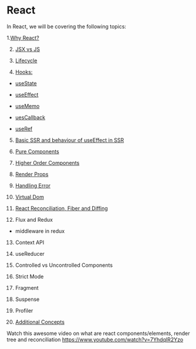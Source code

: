 # React

In React, we will be covering the following topics:

1.[Why React?](https://github.com/ishwarrimal/frontend-interview-preps/tree/main/React/ReactInterview#why-react)

2. [JSX vs JS](https://github.com/ishwarrimal/frontend-interview-preps/tree/main/React/ReactInterview#jsx-vs-js)

3. [Lifecycle](https://ishwar-rimal.medium.com/execution-sequence-of-hooks-in-react-functional-components-b4a2ef69f9b0)

4. [Hooks:](https://github.com/ishwarrimal/frontend-interview-preps/tree/main/React/ReactInterview#hooks)

- [useState](https://github.com/ishwarrimal/frontend-interview-preps/tree/main/React/ReactInterview#usestate)

- [useEffect](https://github.com/ishwarrimal/frontend-interview-preps/tree/main/React/ReactInterview#useeffect)

- [useMemo](https://github.com/ishwarrimal/frontend-interview-preps/tree/main/React/ReactInterview#usememo)

- [uesCallback](https://github.com/ishwarrimal/frontend-interview-preps/tree/main/React/ReactInterview#usecallback)

- [useRef](https://github.com/ishwarrimal/frontend-interview-preps/tree/main/React/ReactInterview#useref)

5. [Basic SSR and behaviour of useEffect in SSR](https://ishwar-rimal.medium.com/execution-sequence-of-hooks-in-react-functional-components-b4a2ef69f9b0)

6. [Pure Components](https://github.com/ishwarrimal/frontend-interview-preps/tree/main/React/ReactInterview#pure-components)

7. [Higher Order Components](https://github.com/ishwarrimal/frontend-interview-preps/tree/main/React/ReactInterview#higher-order-component)

8. [Render Props](https://github.com/ishwarrimal/frontend-interview-preps/tree/main/React/ReactInterview#render-props)

9. [Handling Error](https://github.com/ishwarrimal/frontend-interview-preps/tree/main/React/ReactInterview#error-handling)

10. [Virtual Dom](https://github.com/ishwarrimal/frontend-interview-preps/tree/main/React/ReactInterview#virtual-dom)

11. [React Reconciliation, Fiber and Diffing](https://github.com/ishwarrimal/frontend-interview-preps/tree/main/React/ReactInterview#react-reconciliation-and-react-fiber)

12. Flux and Redux

- middleware in redux

13. Context API

14. useReducer

15. Controlled vs Uncontrolled Components

16. Strict Mode

17. Fragment

18. Suspense

19. Profiler

20. [Additional Concepts](https://ishwar-rimal.medium.com/react-concepts-a5cf39bdd5d)

Watch this awesome video on what are react components/elements, render tree and reconciliation https://www.youtube.com/watch?v=7YhdqIR2Yzo
